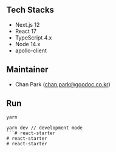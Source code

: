## Tech Stacks
- Next.js 12
- React 17
- TypeScript 4.x
- Node 14.x
- apollo-client

## Maintainer
- Chan Park (chan.park@goodoc.co.kr)

## Run
```shell
yarn

yarn dev // development mode
```# react-starter
# react-starter
# react-starter
